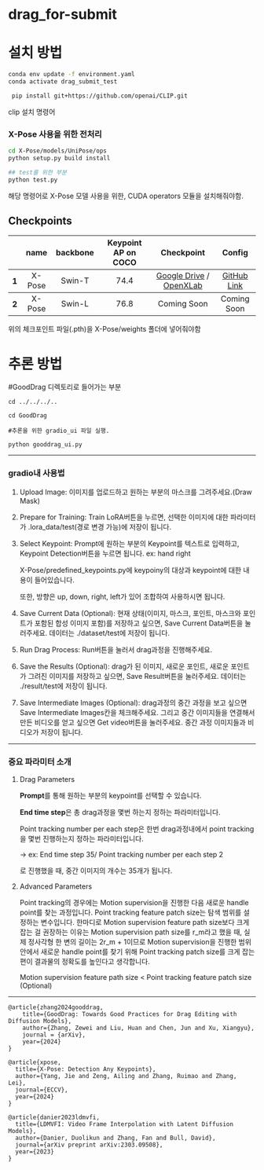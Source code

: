 # drag_for-submit
# 설치 방법
```bash
conda env update -f environment.yaml
conda activate drag_submit_test
```
```bash
 pip install git+https://github.com/openai/CLIP.git
```
clip 설치 명령어

### X-Pose 사용을 위한 전처리
```bash
cd X-Pose/models/UniPose/ops
python setup.py build install

## test를 위한 부분
python test.py
```
해당 명령어로 X-Pose 모델 사용을 위한,
CUDA operators 모듈을 설치해줘야함.

## Checkpoints
<!-- insert a table -->
<table>
  <thead>
    <tr style="text-align: center;">
      <th></th>
      <th>name</th>
      <th>backbone</th>
      <th>Keypoint AP on COCO</th>
      <th>Checkpoint</th>
      <th>Config</th>
    </tr>
  </thead>
  <tbody>
    <tr style="text-align: center;">
      <th>1</th>
      <td>X-Pose</td>
      <td>Swin-T</td>
      <td>74.4</td>
      <td><a href="https://drive.google.com/file/d/13gANvGWyWApMFTAtC3ntrMgx0fOocjIa/view"> Google Drive</a> /<a href="https://openxlab.org.cn/models/detail/IDEA-Research/UniPose"> OpenXLab</a>
      <td><a href="https://github.com/IDEA-Research/UniPose/blob/master/config_model/UniPose_SwinT.py">GitHub Link</a></td>
    </tr>
  </tbody>
  <tbody>
    <tr style="text-align: center;">
      <th>2</th>
      <td>X-Pose</td>
      <td>Swin-L</td>
      <td>76.8</td>
      <td> Coming Soon</td>
      <td> Coming Soon</td>
    </tr>
  </tbody>
</table>

위의 체크포인트 파일(.pth)을 X-Pose/weights 폴더에 넣어줘야함

# 추론 방법
#GoodDrag 디렉토리로 들어가는 부분

```
cd ../../../..

cd GoodDrag

#추론을 위한 gradio_ui 파일 실행.

python gooddrag_ui.py
```

<hr>

### gradio내 사용법

1. Upload Image: 이미지를 업로드하고 원하는 부분의 마스크를 그려주세요.(Draw Mask)
2. Prepare for Training: Train LoRA버튼을 누르면, 선택한 이미지에 대한 파라미터가 .lora_data/test(경로 변경 가능)에 저장이 됩니다.
3. Select Keypoint: Prompt에 원하는 부분의 Keypoint를 텍스트로 입력하고, Keypoint Detection버튼을 누르면 됩니다. ex: hand right
    
    X-Pose/predefined_keypoints.py에 keypoiny의 대상과 keypoint에 대한 내용이 들어있습니다.
    
    또한, 방향은 up, down, right, left가 있어 조합하여 사용하시면 됩니다.
    
4. Save Current Data (Optional): 현재 상태(이미지, 마스크, 포인트, 마스크와 포인트가 포함된 합성 이미지 포함)를 저장하고 싶으면, Save Current Data버튼을 눌러주세요. 데이터는 ./dataset/test에 저장이 됩니다.
5. Run Drag Process: Run버튼을 눌러서 drag과정을 진행해주세요.
6. Save the Results (Optional): drag가 된 이미지, 새로운 포인트, 새로운 포인트가 그려진 이미지를 저장하고 싶으면, Save Result버튼을 눌러주세요. 데이터는 ./result/test에 저장이 됩니다.
7. Save Intermediate Images (Optional): drag과정의 중간 과정을 보고 싶으면 Save Intermediate Images칸을 체크해주세요. 그리고 중간 이미지들을 연결해서 만든 비디오를 얻고 싶으면 Get video버튼을 눌러주세요. 중간 과정 이미지들과 비디오가 저장이 됩니다.

<hr>

### 중요 파라미터 소개

1. Drag Parameters
    
    **Prompt**를 통해 원하는 부분의 keypoint를 선택할 수 있습니다.
    
    **End time step**은 총 drag과정을 몇번 하는지 정하는 파라미터입니다.
    
    Point tracking number per each step은 한번 drag과정내에서 point tracking을 몇번 진행하는지 정하는 파라미터입니다.
    
    → ex: End time step 35/ Point tracking number per each step 2
    
    로 진행했을 때, 중간 이미지의 개수는 35개가 됩니다.
    
2. Advanced Parameters
    
    Point tracking의 경우에는 Motion supervision을 진행한 다음 새로운 handle point를 찾는 과정입니다. Point tracking feature patch size는 탐색 범위를 설정하는 변수입니다. 한마디로 Motion supervision feature path size보다 크게 잡는 걸 권장하는 이유는 Motion supervision path size를 r_m라고 했을 때, 실제 정사각형 한 변의 길이는 2r_m + 1이므로 Motion supervision을 진행한 범위 안에서 새로운 handle point를 찾기 위해 Point tracking patch size를 크게 잡는 편이 결과물의 정확도를 높인다고 생각합니다.
    
    Motion supervision feature path size < Point tracking feature patch size (Optional)

<hr>

```
@article{zhang2024gooddrag,
    title={GoodDrag: Towards Good Practices for Drag Editing with Diffusion Models},
    author={Zhang, Zewei and Liu, Huan and Chen, Jun and Xu, Xiangyu},
    journal = {arXiv},
    year={2024}
}
```

```
@article{xpose,
  title={X-Pose: Detection Any Keypoints},
  author={Yang, Jie and Zeng, Ailing and Zhang, Ruimao and Zhang, Lei},
  journal={ECCV},
  year={2024}
}
```

```
@article{danier2023ldmvfi,
  title={LDMVFI: Video Frame Interpolation with Latent Diffusion Models},
  author={Danier, Duolikun and Zhang, Fan and Bull, David},
  journal={arXiv preprint arXiv:2303.09508},
  year={2023}
}

```
